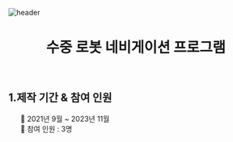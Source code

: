 
![header](https://capsule-render.vercel.app/api?type=waving&color=auto&height=300&section=header&text=PeaceKim%20World!&fontSize=90)
<div align="center">
    <h1 class="notion-title"> 수중 로봇 네비게이션 프로그램</h1>
</div>    
<div>
    <br>
    <h2>1.제작 기간 & 참여 인원</h2>
    <ul>
        🔘 2021년 9월 ~ 2023년 11월<br>
        🔘 참여 인원 : 3명<br> 
    </ul>
    


</div>
